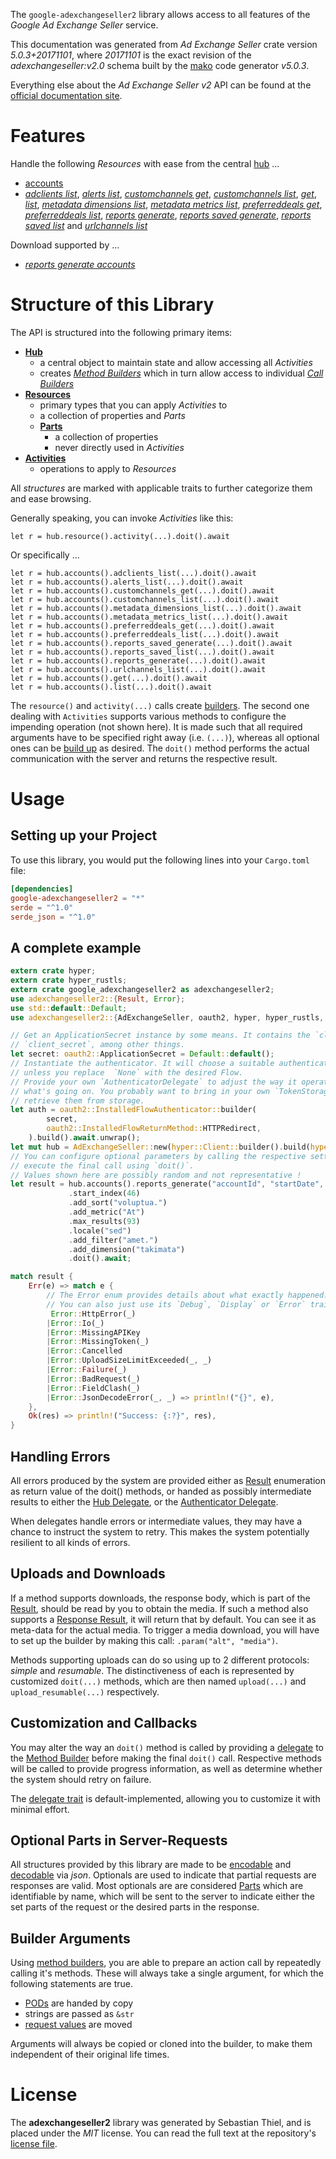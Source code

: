 <!---
DO NOT EDIT !
This file was generated automatically from 'src/generator/templates/api/README.md.mako'
DO NOT EDIT !
-->
The `google-adexchangeseller2` library allows access to all features of the *Google Ad Exchange Seller* service.

This documentation was generated from *Ad Exchange Seller* crate version *5.0.3+20171101*, where *20171101* is the exact revision of the *adexchangeseller:v2.0* schema built by the [mako](http://www.makotemplates.org/) code generator *v5.0.3*.

Everything else about the *Ad Exchange Seller* *v2* API can be found at the
[official documentation site](https://developers.google.com/ad-exchange/seller-rest/).
# Features

Handle the following *Resources* with ease from the central [hub](https://docs.rs/google-adexchangeseller2/5.0.3+20171101/google_adexchangeseller2/AdExchangeSeller) ...

* [accounts](https://docs.rs/google-adexchangeseller2/5.0.3+20171101/google_adexchangeseller2/api::Account)
 * [*adclients list*](https://docs.rs/google-adexchangeseller2/5.0.3+20171101/google_adexchangeseller2/api::AccountAdclientListCall), [*alerts list*](https://docs.rs/google-adexchangeseller2/5.0.3+20171101/google_adexchangeseller2/api::AccountAlertListCall), [*customchannels get*](https://docs.rs/google-adexchangeseller2/5.0.3+20171101/google_adexchangeseller2/api::AccountCustomchannelGetCall), [*customchannels list*](https://docs.rs/google-adexchangeseller2/5.0.3+20171101/google_adexchangeseller2/api::AccountCustomchannelListCall), [*get*](https://docs.rs/google-adexchangeseller2/5.0.3+20171101/google_adexchangeseller2/api::AccountGetCall), [*list*](https://docs.rs/google-adexchangeseller2/5.0.3+20171101/google_adexchangeseller2/api::AccountListCall), [*metadata dimensions list*](https://docs.rs/google-adexchangeseller2/5.0.3+20171101/google_adexchangeseller2/api::AccountMetadataDimensionListCall), [*metadata metrics list*](https://docs.rs/google-adexchangeseller2/5.0.3+20171101/google_adexchangeseller2/api::AccountMetadataMetricListCall), [*preferreddeals get*](https://docs.rs/google-adexchangeseller2/5.0.3+20171101/google_adexchangeseller2/api::AccountPreferreddealGetCall), [*preferreddeals list*](https://docs.rs/google-adexchangeseller2/5.0.3+20171101/google_adexchangeseller2/api::AccountPreferreddealListCall), [*reports generate*](https://docs.rs/google-adexchangeseller2/5.0.3+20171101/google_adexchangeseller2/api::AccountReportGenerateCall), [*reports saved generate*](https://docs.rs/google-adexchangeseller2/5.0.3+20171101/google_adexchangeseller2/api::AccountReportSavedGenerateCall), [*reports saved list*](https://docs.rs/google-adexchangeseller2/5.0.3+20171101/google_adexchangeseller2/api::AccountReportSavedListCall) and [*urlchannels list*](https://docs.rs/google-adexchangeseller2/5.0.3+20171101/google_adexchangeseller2/api::AccountUrlchannelListCall)


Download supported by ...

* [*reports generate accounts*](https://docs.rs/google-adexchangeseller2/5.0.3+20171101/google_adexchangeseller2/api::AccountReportGenerateCall)



# Structure of this Library

The API is structured into the following primary items:

* **[Hub](https://docs.rs/google-adexchangeseller2/5.0.3+20171101/google_adexchangeseller2/AdExchangeSeller)**
    * a central object to maintain state and allow accessing all *Activities*
    * creates [*Method Builders*](https://docs.rs/google-adexchangeseller2/5.0.3+20171101/google_adexchangeseller2/client::MethodsBuilder) which in turn
      allow access to individual [*Call Builders*](https://docs.rs/google-adexchangeseller2/5.0.3+20171101/google_adexchangeseller2/client::CallBuilder)
* **[Resources](https://docs.rs/google-adexchangeseller2/5.0.3+20171101/google_adexchangeseller2/client::Resource)**
    * primary types that you can apply *Activities* to
    * a collection of properties and *Parts*
    * **[Parts](https://docs.rs/google-adexchangeseller2/5.0.3+20171101/google_adexchangeseller2/client::Part)**
        * a collection of properties
        * never directly used in *Activities*
* **[Activities](https://docs.rs/google-adexchangeseller2/5.0.3+20171101/google_adexchangeseller2/client::CallBuilder)**
    * operations to apply to *Resources*

All *structures* are marked with applicable traits to further categorize them and ease browsing.

Generally speaking, you can invoke *Activities* like this:

```Rust,ignore
let r = hub.resource().activity(...).doit().await
```

Or specifically ...

```ignore
let r = hub.accounts().adclients_list(...).doit().await
let r = hub.accounts().alerts_list(...).doit().await
let r = hub.accounts().customchannels_get(...).doit().await
let r = hub.accounts().customchannels_list(...).doit().await
let r = hub.accounts().metadata_dimensions_list(...).doit().await
let r = hub.accounts().metadata_metrics_list(...).doit().await
let r = hub.accounts().preferreddeals_get(...).doit().await
let r = hub.accounts().preferreddeals_list(...).doit().await
let r = hub.accounts().reports_saved_generate(...).doit().await
let r = hub.accounts().reports_saved_list(...).doit().await
let r = hub.accounts().reports_generate(...).doit().await
let r = hub.accounts().urlchannels_list(...).doit().await
let r = hub.accounts().get(...).doit().await
let r = hub.accounts().list(...).doit().await
```

The `resource()` and `activity(...)` calls create [builders][builder-pattern]. The second one dealing with `Activities`
supports various methods to configure the impending operation (not shown here). It is made such that all required arguments have to be
specified right away (i.e. `(...)`), whereas all optional ones can be [build up][builder-pattern] as desired.
The `doit()` method performs the actual communication with the server and returns the respective result.

# Usage

## Setting up your Project

To use this library, you would put the following lines into your `Cargo.toml` file:

```toml
[dependencies]
google-adexchangeseller2 = "*"
serde = "^1.0"
serde_json = "^1.0"
```

## A complete example

```Rust
extern crate hyper;
extern crate hyper_rustls;
extern crate google_adexchangeseller2 as adexchangeseller2;
use adexchangeseller2::{Result, Error};
use std::default::Default;
use adexchangeseller2::{AdExchangeSeller, oauth2, hyper, hyper_rustls, chrono, FieldMask};

// Get an ApplicationSecret instance by some means. It contains the `client_id` and
// `client_secret`, among other things.
let secret: oauth2::ApplicationSecret = Default::default();
// Instantiate the authenticator. It will choose a suitable authentication flow for you,
// unless you replace  `None` with the desired Flow.
// Provide your own `AuthenticatorDelegate` to adjust the way it operates and get feedback about
// what's going on. You probably want to bring in your own `TokenStorage` to persist tokens and
// retrieve them from storage.
let auth = oauth2::InstalledFlowAuthenticator::builder(
        secret,
        oauth2::InstalledFlowReturnMethod::HTTPRedirect,
    ).build().await.unwrap();
let mut hub = AdExchangeSeller::new(hyper::Client::builder().build(hyper_rustls::HttpsConnectorBuilder::new().with_native_roots().https_or_http().enable_http1().build()), auth);
// You can configure optional parameters by calling the respective setters at will, and
// execute the final call using `doit()`.
// Values shown here are possibly random and not representative !
let result = hub.accounts().reports_generate("accountId", "startDate", "endDate")
             .start_index(46)
             .add_sort("voluptua.")
             .add_metric("At")
             .max_results(93)
             .locale("sed")
             .add_filter("amet.")
             .add_dimension("takimata")
             .doit().await;

match result {
    Err(e) => match e {
        // The Error enum provides details about what exactly happened.
        // You can also just use its `Debug`, `Display` or `Error` traits
         Error::HttpError(_)
        |Error::Io(_)
        |Error::MissingAPIKey
        |Error::MissingToken(_)
        |Error::Cancelled
        |Error::UploadSizeLimitExceeded(_, _)
        |Error::Failure(_)
        |Error::BadRequest(_)
        |Error::FieldClash(_)
        |Error::JsonDecodeError(_, _) => println!("{}", e),
    },
    Ok(res) => println!("Success: {:?}", res),
}

```
## Handling Errors

All errors produced by the system are provided either as [Result](https://docs.rs/google-adexchangeseller2/5.0.3+20171101/google_adexchangeseller2/client::Result) enumeration as return value of
the doit() methods, or handed as possibly intermediate results to either the
[Hub Delegate](https://docs.rs/google-adexchangeseller2/5.0.3+20171101/google_adexchangeseller2/client::Delegate), or the [Authenticator Delegate](https://docs.rs/yup-oauth2/*/yup_oauth2/trait.AuthenticatorDelegate.html).

When delegates handle errors or intermediate values, they may have a chance to instruct the system to retry. This
makes the system potentially resilient to all kinds of errors.

## Uploads and Downloads
If a method supports downloads, the response body, which is part of the [Result](https://docs.rs/google-adexchangeseller2/5.0.3+20171101/google_adexchangeseller2/client::Result), should be
read by you to obtain the media.
If such a method also supports a [Response Result](https://docs.rs/google-adexchangeseller2/5.0.3+20171101/google_adexchangeseller2/client::ResponseResult), it will return that by default.
You can see it as meta-data for the actual media. To trigger a media download, you will have to set up the builder by making
this call: `.param("alt", "media")`.

Methods supporting uploads can do so using up to 2 different protocols:
*simple* and *resumable*. The distinctiveness of each is represented by customized
`doit(...)` methods, which are then named `upload(...)` and `upload_resumable(...)` respectively.

## Customization and Callbacks

You may alter the way an `doit()` method is called by providing a [delegate](https://docs.rs/google-adexchangeseller2/5.0.3+20171101/google_adexchangeseller2/client::Delegate) to the
[Method Builder](https://docs.rs/google-adexchangeseller2/5.0.3+20171101/google_adexchangeseller2/client::CallBuilder) before making the final `doit()` call.
Respective methods will be called to provide progress information, as well as determine whether the system should
retry on failure.

The [delegate trait](https://docs.rs/google-adexchangeseller2/5.0.3+20171101/google_adexchangeseller2/client::Delegate) is default-implemented, allowing you to customize it with minimal effort.

## Optional Parts in Server-Requests

All structures provided by this library are made to be [encodable](https://docs.rs/google-adexchangeseller2/5.0.3+20171101/google_adexchangeseller2/client::RequestValue) and
[decodable](https://docs.rs/google-adexchangeseller2/5.0.3+20171101/google_adexchangeseller2/client::ResponseResult) via *json*. Optionals are used to indicate that partial requests are responses
are valid.
Most optionals are are considered [Parts](https://docs.rs/google-adexchangeseller2/5.0.3+20171101/google_adexchangeseller2/client::Part) which are identifiable by name, which will be sent to
the server to indicate either the set parts of the request or the desired parts in the response.

## Builder Arguments

Using [method builders](https://docs.rs/google-adexchangeseller2/5.0.3+20171101/google_adexchangeseller2/client::CallBuilder), you are able to prepare an action call by repeatedly calling it's methods.
These will always take a single argument, for which the following statements are true.

* [PODs][wiki-pod] are handed by copy
* strings are passed as `&str`
* [request values](https://docs.rs/google-adexchangeseller2/5.0.3+20171101/google_adexchangeseller2/client::RequestValue) are moved

Arguments will always be copied or cloned into the builder, to make them independent of their original life times.

[wiki-pod]: http://en.wikipedia.org/wiki/Plain_old_data_structure
[builder-pattern]: http://en.wikipedia.org/wiki/Builder_pattern
[google-go-api]: https://github.com/google/google-api-go-client

# License
The **adexchangeseller2** library was generated by Sebastian Thiel, and is placed
under the *MIT* license.
You can read the full text at the repository's [license file][repo-license].

[repo-license]: https://github.com/Byron/google-apis-rsblob/main/LICENSE.md

